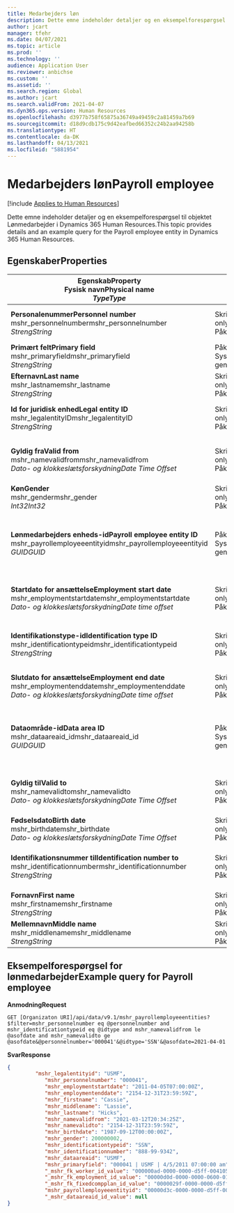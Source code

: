 ```yaml
---
title: Medarbejders løn
description: Dette emne indeholder detaljer og en eksempelforespørgsel til objektet Lønmedarbejder i Dynamics 365 Human Resources.
author: jcart
manager: tfehr
ms.date: 04/07/2021
ms.topic: article
ms.prod: ''
ms.technology: ''
audience: Application User
ms.reviewer: anbichse
ms.custom: ''
ms.assetid: ''
ms.search.region: Global
ms.author: jcart
ms.search.validFrom: 2021-04-07
ms.dyn365.ops.version: Human Resources
ms.openlocfilehash: d3977b758f65875a36749a49459c2a81459a7b69
ms.sourcegitcommit: d18d9cdb175c9d42eafbed66352c24b2aa94258b
ms.translationtype: HT
ms.contentlocale: da-DK
ms.lasthandoff: 04/13/2021
ms.locfileid: "5881954"
---
```

# <a name="payroll-employee"></a><span data-ttu-id="85146-103">Medarbejders løn</span><span class="sxs-lookup"><span data-stu-id="85146-103">Payroll employee</span></span>

[!include [Applies to Human Resources](../includes/applies-to-hr.md)]

<span data-ttu-id="85146-104">Dette emne indeholder detaljer og en eksempelforespørgsel til objektet Lønmedarbejder i Dynamics 365 Human Resources.</span><span class="sxs-lookup"><span data-stu-id="85146-104">This topic provides details and an example query for the Payroll employee entity in Dynamics 365 Human Resources.</span></span>

## <a name="properties"></a><span data-ttu-id="85146-105">Egenskaber</span><span class="sxs-lookup"><span data-stu-id="85146-105">Properties</span></span>

| <span data-ttu-id="85146-106">Egenskab</span><span class="sxs-lookup"><span data-stu-id="85146-106">Property</span></span><br><span data-ttu-id="85146-107">**Fysisk navn**</span><span class="sxs-lookup"><span data-stu-id="85146-107">**Physical name**</span></span><br><span data-ttu-id="85146-108">**_Type_**</span><span class="sxs-lookup"><span data-stu-id="85146-108">**_Type_**</span></span> | <span data-ttu-id="85146-109">Anvendelse</span><span class="sxs-lookup"><span data-stu-id="85146-109">Use</span></span> | <span data-ttu-id="85146-110">Betegnelse</span><span class="sxs-lookup"><span data-stu-id="85146-110">Description</span></span> |
| --- | --- | --- |
| <span data-ttu-id="85146-111">**Personalenummer**</span><span class="sxs-lookup"><span data-stu-id="85146-111">**Personnel number**</span></span><br><span data-ttu-id="85146-112">mshr_personnelnumber</span><span class="sxs-lookup"><span data-stu-id="85146-112">mshr_personnelnumber</span></span><br><span data-ttu-id="85146-113">*Streng*</span><span class="sxs-lookup"><span data-stu-id="85146-113">*String*</span></span> | <span data-ttu-id="85146-114">Skrivebeskyttet</span><span class="sxs-lookup"><span data-stu-id="85146-114">Read-only</span></span><br><span data-ttu-id="85146-115">Påkrævet</span><span class="sxs-lookup"><span data-stu-id="85146-115">Required</span></span> | <span data-ttu-id="85146-116">Medarbejderens entydige personalenummer.</span><span class="sxs-lookup"><span data-stu-id="85146-116">The employee's unique personnel number.</span></span> |
| <span data-ttu-id="85146-117">**Primært felt**</span><span class="sxs-lookup"><span data-stu-id="85146-117">**Primary field**</span></span><br><span data-ttu-id="85146-118">mshr_primaryfield</span><span class="sxs-lookup"><span data-stu-id="85146-118">mshr_primaryfield</span></span><br><span data-ttu-id="85146-119">*Streng*</span><span class="sxs-lookup"><span data-stu-id="85146-119">*String*</span></span> | <span data-ttu-id="85146-120">Påkrævet</span><span class="sxs-lookup"><span data-stu-id="85146-120">Required</span></span><br><span data-ttu-id="85146-121">Systemgenereret</span><span class="sxs-lookup"><span data-stu-id="85146-121">System generated</span></span> |  |
| <span data-ttu-id="85146-122">**Efternavn**</span><span class="sxs-lookup"><span data-stu-id="85146-122">**Last name**</span></span><br><span data-ttu-id="85146-123">mshr_lastname</span><span class="sxs-lookup"><span data-stu-id="85146-123">mshr_lastname</span></span><br><span data-ttu-id="85146-124">*Streng*</span><span class="sxs-lookup"><span data-stu-id="85146-124">*String*</span></span> | <span data-ttu-id="85146-125">Skrivebeskyttet</span><span class="sxs-lookup"><span data-stu-id="85146-125">Read only</span></span><br><span data-ttu-id="85146-126">Påkrævet</span><span class="sxs-lookup"><span data-stu-id="85146-126">Required</span></span> | <span data-ttu-id="85146-127">Medarbejderens efternavn.</span><span class="sxs-lookup"><span data-stu-id="85146-127">Employee last name.</span></span> |
| <span data-ttu-id="85146-128">**Id for juridisk enhed**</span><span class="sxs-lookup"><span data-stu-id="85146-128">**Legal entity ID**</span></span><br><span data-ttu-id="85146-129">mshr_legalentityID</span><span class="sxs-lookup"><span data-stu-id="85146-129">mshr_legalentityID</span></span><br><span data-ttu-id="85146-130">*Streng*</span><span class="sxs-lookup"><span data-stu-id="85146-130">*String*</span></span> | <span data-ttu-id="85146-131">Skrivebeskyttet</span><span class="sxs-lookup"><span data-stu-id="85146-131">Read-only</span></span><br><span data-ttu-id="85146-132">Påkrævet</span><span class="sxs-lookup"><span data-stu-id="85146-132">Required</span></span> | <span data-ttu-id="85146-133">Angiver den juridiske enhed (regnskabet).</span><span class="sxs-lookup"><span data-stu-id="85146-133">Specifies the legal entity (company).</span></span> |
| <span data-ttu-id="85146-134">**Gyldig fra**</span><span class="sxs-lookup"><span data-stu-id="85146-134">**Valid from**</span></span><br><span data-ttu-id="85146-135">mshr_namevalidfrom</span><span class="sxs-lookup"><span data-stu-id="85146-135">mshr_namevalidfrom</span></span><br><span data-ttu-id="85146-136">*Dato- og klokkeslætsforskydning*</span><span class="sxs-lookup"><span data-stu-id="85146-136">*Date Time Offset*</span></span> | <span data-ttu-id="85146-137">Skrivebeskyttet</span><span class="sxs-lookup"><span data-stu-id="85146-137">Read-only</span></span> <br><span data-ttu-id="85146-138">Påkrævet</span><span class="sxs-lookup"><span data-stu-id="85146-138">Required</span></span> | <span data-ttu-id="85146-139">Dato, hvorfra medarbejderoplysningerne er gyldige.</span><span class="sxs-lookup"><span data-stu-id="85146-139">Date the employee information is valid from.</span></span>  |
| <span data-ttu-id="85146-140">**Køn**</span><span class="sxs-lookup"><span data-stu-id="85146-140">**Gender**</span></span><br><span data-ttu-id="85146-141">mshr_gender</span><span class="sxs-lookup"><span data-stu-id="85146-141">mshr_gender</span></span><br><span data-ttu-id="85146-142">*Int32*</span><span class="sxs-lookup"><span data-stu-id="85146-142">*Int32*</span></span> | <span data-ttu-id="85146-143">Skrivebeskyttet</span><span class="sxs-lookup"><span data-stu-id="85146-143">Read-only</span></span><br><span data-ttu-id="85146-144">Påkrævet</span><span class="sxs-lookup"><span data-stu-id="85146-144">Required</span></span> | <span data-ttu-id="85146-145">Medarbejderens køn.</span><span class="sxs-lookup"><span data-stu-id="85146-145">The employee's gender.</span></span> |
| <span data-ttu-id="85146-146">**Lønmedarbejders enheds-id**</span><span class="sxs-lookup"><span data-stu-id="85146-146">**Payroll employee entity ID**</span></span><br><span data-ttu-id="85146-147">mshr_payrollemployeeentityid</span><span class="sxs-lookup"><span data-stu-id="85146-147">mshr_payrollemployeeentityid</span></span><br><span data-ttu-id="85146-148">*GUID*</span><span class="sxs-lookup"><span data-stu-id="85146-148">*GUID*</span></span> | <span data-ttu-id="85146-149">Påkrævet</span><span class="sxs-lookup"><span data-stu-id="85146-149">Required</span></span><br><span data-ttu-id="85146-150">Systemgenereret</span><span class="sxs-lookup"><span data-stu-id="85146-150">System generated</span></span> | <span data-ttu-id="85146-151">Systemgenereret GUID-værdi, der entydigt identificerer medarbejderen.</span><span class="sxs-lookup"><span data-stu-id="85146-151">A system-generated GUID value to uniquely identify the employee.</span></span> |
| <span data-ttu-id="85146-152">**Startdato for ansættelse**</span><span class="sxs-lookup"><span data-stu-id="85146-152">**Employment start date**</span></span><br><span data-ttu-id="85146-153">mshr_employmentstartdate</span><span class="sxs-lookup"><span data-stu-id="85146-153">mshr_employmentstartdate</span></span><br><span data-ttu-id="85146-154">*Dato- og klokkeslætsforskydning*</span><span class="sxs-lookup"><span data-stu-id="85146-154">*Date time offset*</span></span> | <span data-ttu-id="85146-155">Skrivebeskyttet</span><span class="sxs-lookup"><span data-stu-id="85146-155">Read-only</span></span><br><span data-ttu-id="85146-156">Påkrævet</span><span class="sxs-lookup"><span data-stu-id="85146-156">Required</span></span> | <span data-ttu-id="85146-157">Startdatoen for medarbejderens ansættelse.</span><span class="sxs-lookup"><span data-stu-id="85146-157">The start date of the employee's employment.</span></span> |
| <span data-ttu-id="85146-158">**Identifikationstype-id**</span><span class="sxs-lookup"><span data-stu-id="85146-158">**Identification type ID**</span></span><br><span data-ttu-id="85146-159">mshr_identificationtypeid</span><span class="sxs-lookup"><span data-stu-id="85146-159">mshr_identificationtypeid</span></span><br><span data-ttu-id="85146-160">*Streng*</span><span class="sxs-lookup"><span data-stu-id="85146-160">*String*</span></span> |<span data-ttu-id="85146-161">Skrivebeskyttet</span><span class="sxs-lookup"><span data-stu-id="85146-161">Read-only</span></span><br><span data-ttu-id="85146-162">Påkrævet</span><span class="sxs-lookup"><span data-stu-id="85146-162">Required</span></span> | <span data-ttu-id="85146-163">Den identifikationstype, der er defineret for medarbejderen.</span><span class="sxs-lookup"><span data-stu-id="85146-163">The identification type defined for the employee.</span></span> |
| <span data-ttu-id="85146-164">**Slutdato for ansættelse**</span><span class="sxs-lookup"><span data-stu-id="85146-164">**Employment end date**</span></span><br><span data-ttu-id="85146-165">mshr_employmentenddate</span><span class="sxs-lookup"><span data-stu-id="85146-165">mshr_employmentenddate</span></span><br><span data-ttu-id="85146-166">*Dato- og klokkeslætsforskydning*</span><span class="sxs-lookup"><span data-stu-id="85146-166">*Date time offset*</span></span> | <span data-ttu-id="85146-167">Skrivebeskyttet</span><span class="sxs-lookup"><span data-stu-id="85146-167">Read-only</span></span><br><span data-ttu-id="85146-168">Påkrævet</span><span class="sxs-lookup"><span data-stu-id="85146-168">Required</span></span> |<span data-ttu-id="85146-169">Slutdatoen for medarbejderens ansættelse.</span><span class="sxs-lookup"><span data-stu-id="85146-169">The end of the employee's employment.</span></span>  |
| <span data-ttu-id="85146-170">**Dataområde-id**</span><span class="sxs-lookup"><span data-stu-id="85146-170">**Data area ID**</span></span><br><span data-ttu-id="85146-171">mshr_dataareaid_id</span><span class="sxs-lookup"><span data-stu-id="85146-171">mshr_dataareaid_id</span></span><br><span data-ttu-id="85146-172">*GUID*</span><span class="sxs-lookup"><span data-stu-id="85146-172">*GUID*</span></span> | <span data-ttu-id="85146-173">Påkrævet</span><span class="sxs-lookup"><span data-stu-id="85146-173">Required</span></span> <br><span data-ttu-id="85146-174">Systemgenereret</span><span class="sxs-lookup"><span data-stu-id="85146-174">System generated</span></span> | <span data-ttu-id="85146-175">Systemgenereret GUID-værdi, der identificerer den juridiske enhed (virksomheden).</span><span class="sxs-lookup"><span data-stu-id="85146-175">System-generated GUID value identifying the legal entity (company).</span></span> |
| <span data-ttu-id="85146-176">**Gyldig til**</span><span class="sxs-lookup"><span data-stu-id="85146-176">**Valid to**</span></span><br><span data-ttu-id="85146-177">mshr_namevalidto</span><span class="sxs-lookup"><span data-stu-id="85146-177">mshr_namevalidto</span></span><br><span data-ttu-id="85146-178">*Dato- og klokkeslætsforskydning*</span><span class="sxs-lookup"><span data-stu-id="85146-178">*Date Time Offset*</span></span> |  <span data-ttu-id="85146-179">Skrivebeskyttet</span><span class="sxs-lookup"><span data-stu-id="85146-179">Read-only</span></span><br><span data-ttu-id="85146-180">Påkrævet</span><span class="sxs-lookup"><span data-stu-id="85146-180">Required</span></span> | <span data-ttu-id="85146-181">Dato, hvortil medarbejderoplysningerne er gyldige.</span><span class="sxs-lookup"><span data-stu-id="85146-181">Date the employee information is valid to.</span></span> |
| <span data-ttu-id="85146-182">**Fødselsdato**</span><span class="sxs-lookup"><span data-stu-id="85146-182">**Birth date**</span></span><br><span data-ttu-id="85146-183">mshr_birthdate</span><span class="sxs-lookup"><span data-stu-id="85146-183">mshr_birthdate</span></span><br><span data-ttu-id="85146-184">*Dato- og klokkeslætsforskydning*</span><span class="sxs-lookup"><span data-stu-id="85146-184">*Date Time Offset*</span></span> | <span data-ttu-id="85146-185">Skrivebeskyttet</span><span class="sxs-lookup"><span data-stu-id="85146-185">Read-only</span></span> <br><span data-ttu-id="85146-186">Påkrævet</span><span class="sxs-lookup"><span data-stu-id="85146-186">Required</span></span> | <span data-ttu-id="85146-187">Medarbejderens fødselsdato</span><span class="sxs-lookup"><span data-stu-id="85146-187">The employee's birth date</span></span> |
| <span data-ttu-id="85146-188">**Identifikationsnummer til**</span><span class="sxs-lookup"><span data-stu-id="85146-188">**Identification number to**</span></span><br><span data-ttu-id="85146-189">mshr_identificationnumber</span><span class="sxs-lookup"><span data-stu-id="85146-189">mshr_identificationnumber</span></span><br><span data-ttu-id="85146-190">*Streng*</span><span class="sxs-lookup"><span data-stu-id="85146-190">*String*</span></span> | <span data-ttu-id="85146-191">Skrivebeskyttet</span><span class="sxs-lookup"><span data-stu-id="85146-191">Read-only</span></span> <br><span data-ttu-id="85146-192">Påkrævet</span><span class="sxs-lookup"><span data-stu-id="85146-192">Required</span></span> |<span data-ttu-id="85146-193">Det identifikationsnummer, der er defineret for medarbejderen.</span><span class="sxs-lookup"><span data-stu-id="85146-193">The identification number defined for the employee.</span></span>  |
| <span data-ttu-id="85146-194">**Fornavn**</span><span class="sxs-lookup"><span data-stu-id="85146-194">**First name**</span></span><br><span data-ttu-id="85146-195">mshr_firstname</span><span class="sxs-lookup"><span data-stu-id="85146-195">mshr_firstname</span></span><br><span data-ttu-id="85146-196">*Streng*</span><span class="sxs-lookup"><span data-stu-id="85146-196">*String*</span></span> | <span data-ttu-id="85146-197">Skrivebeskyttet</span><span class="sxs-lookup"><span data-stu-id="85146-197">Read-only</span></span><br><span data-ttu-id="85146-198">Påkrævet</span><span class="sxs-lookup"><span data-stu-id="85146-198">Required</span></span> | <span data-ttu-id="85146-199">Medarbejderens fornavn.</span><span class="sxs-lookup"><span data-stu-id="85146-199">Employee first name.</span></span> |
| <span data-ttu-id="85146-200">**Mellemnavn**</span><span class="sxs-lookup"><span data-stu-id="85146-200">**Middle name**</span></span><br><span data-ttu-id="85146-201">mshr_middlename</span><span class="sxs-lookup"><span data-stu-id="85146-201">mshr_middlename</span></span><br><span data-ttu-id="85146-202">*Streng*</span><span class="sxs-lookup"><span data-stu-id="85146-202">*String*</span></span> | <span data-ttu-id="85146-203">Skrivebeskyttet</span><span class="sxs-lookup"><span data-stu-id="85146-203">Read-only</span></span><br><span data-ttu-id="85146-204">Påkrævet</span><span class="sxs-lookup"><span data-stu-id="85146-204">Required</span></span> |<span data-ttu-id="85146-205">Medarbejderens mellemnavn.</span><span class="sxs-lookup"><span data-stu-id="85146-205">Employee middle name.</span></span>  |

## <a name="example-query-for-payroll-employee"></a><span data-ttu-id="85146-206">Eksempelforespørgsel for lønmedarbejder</span><span class="sxs-lookup"><span data-stu-id="85146-206">Example query for Payroll employee</span></span>

<span data-ttu-id="85146-207">**Anmodning**</span><span class="sxs-lookup"><span data-stu-id="85146-207">**Request**</span></span>

```http
GET [Organizaton URI]/api/data/v9.1/mshr_payrollemployeeentities?$filter=mshr_personnelnumber eq @personnelnumber and mshr_identificationtypeid eq @idtype and mshr_namevalidfrom le @asofdate and mshr_namevalidto ge @asofdate&@personnelnumber='000041'&@idtype='SSN'&@asofdate=2021-04-01
```

<span data-ttu-id="85146-208">**Svar**</span><span class="sxs-lookup"><span data-stu-id="85146-208">**Response**</span></span>

```json
{
         "mshr_legalentityid": "USMF",
            "mshr_personnelnumber": "000041",
            "mshr_employmentstartdate": "2011-04-05T07:00:00Z",
            "mshr_employmentenddate": "2154-12-31T23:59:59Z",
            "mshr_firstname": "Cassie",
            "mshr_middlename": "Lassie",
            "mshr_lastname": "Hicks",
            "mshr_namevalidfrom": "2021-03-12T20:34:25Z",
            "mshr_namevalidto": "2154-12-31T23:59:59Z",
            "mshr_birthdate": "1987-09-12T00:00:00Z",
            "mshr_gender": 200000002,
            "mshr_identificationtypeid": "SSN",
            "mshr_identificationnumber": "888-99-9342",
            "mshr_dataareaid": "USMF",
            "mshr_primaryfield": "000041 | USMF | 4/5/2011 07:00:00 am",
            "_mshr_fk_worker_id_value": "000000ad-0000-0000-d5ff-004105000000",
            "_mshr_fk_employment_id_value": "00000d0d-0000-0000-0600-014105000000",
            "_mshr_fk_fixedcompplan_id_value": "0000029f-0000-0000-d5ff-004105000000",
            "mshr_payrollemployeeentityid": "00000d3c-0000-0000-d5ff-004105000000",
            "_mshr_dataareaid_id_value": null
}
```
